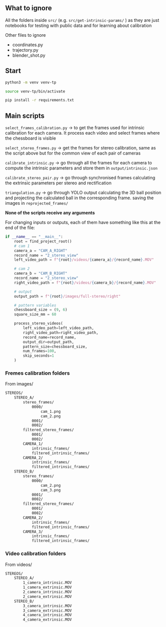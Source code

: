 ## What to ignore

All the folders inside `src/` (e.g. `src/get-intrinsic-params/` ) as they are just notebooks for testing with public data and for learning about calibration

Other files to ignore
- coordinates.py
- trajectory.py
- blender_shot.py

## Start

```bash
python3 -m venv venv-tp
```

```bash
source venv-tp/bin/activate
```

```bash
pip install -r requirements.txt
```

## Main scripts

`select_frames_calibration.py` -> to get the frames used for intrinsic calibration for each camera. It process each video and select frames where the chessboard is visible

`select_stereo_frames.py` -> get the frames for stereo calibration, same as the script above but for the common view of each pair of cameras

`calibrate_intrinsic.py` -> go through all the frames for each camera to compute the intrinsic parameters and store them in `output/intrinsic.json`

`calibrate_stereo_pair.py` -> go through synchronised frames calculating the extrinsic parameters per stereo and rectification

`triangulation.py` -> go through YOLO output calculating the 3D ball position and projecting the calculated ball in the corresponding frame. saving the images in `reprojected_frames/`

**None of the scripts receive any arguments**

For changing inputs or outputs, each of them have something like this at the end of the file:

```python
if __name__ == "__main__":
    root = find_project_root()
    # cam 1
    camera_a = "CAM_A_RIGHT"
    record_name = "2_stereo_view"
    left_video_path = f"{root}/videos/{camera_a}/{record_name}.MOV"

    # cam 2
    camera_b = "CAM_B_RIGHT"
    record_name = "2_stereo_view"
    right_video_path = f"{root}/videos/{camera_b}/{record_name}.MOV"

    # output
    output_path = f"{root}/images/full-stereo/right"

    # pattern variables
    chessboard_size = (9, 6)
    square_size_mm = 60

    process_stereo_videos(
        left_video_path=left_video_path,
        right_video_path=right_video_path,
        record_name=record_name,
        output_dir=output_path,
        pattern_size=chessboard_size,
        num_frames=100,
        skip_seconds=1
    )

```

### Fremes calibration folders
From images/
```bash
STEREOS/
    STEREO_A/
        stereo_frames/
            0000/
                cam_1.png
                cam_2.png
            0001/
            0002/
        filtered_stereo_frames/
            0001/
            0002/
        CAMERA_1/
            intrinsic_frames/
            filtered_intrinsic_frames/
        CAMERA_2/
            intrinsic_frames/
            filtered_intrinsic_frames/
    STEREO_B/
        stereo_frames/
            0000/
                cam_2.png
                cam_3.png
            0001/
            0002/
        filtered_stereo_frames/
            0001/
            0002/
        CAMERA_2/
            intrinsic_frames/
            filtered_intrinsic_frames/
        CAMERA_3/
            intrinsic_frames/
            filtered_intrinsic_frames/
```

### Video calibration folders
From videos/
```bash
STEREOS/
    STEREO_A/
        1_camera_intrinsic.MOV
        1_camera_extrinsic.MOV
        2_camera_intrinsic.MOV
        2_camera_extrinsic.MOV
    STEREO_B/
        3_camera_intrinsic.MOV
        3_camera_extrinsic.MOV
        4_camera_intrinsic.MOV
        4_camera_extrinsic.MOV
```